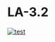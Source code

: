 # LA-3.2

[![test](https://github.com/chant082/LA-3.2/actions/workflows/test.yml/badge.svg)](https://github.com/chant082/LA-3.2/actions/workflows/test.yml)
